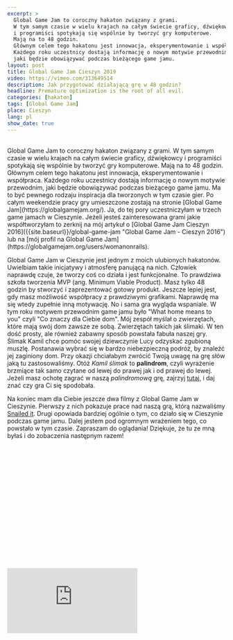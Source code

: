 ```yaml
---
excerpt: >
  Global Game Jam to coroczny hakaton związany z grami.
  W tym samym czasie w wielu krajach na całym świecie graficy, dźwiękowcy
  i programiści spotykają się wspólnie by tworzyć gry komputerowe.
  Mają na to 48 godzin.
  Głównym celem tego hakatonu jest innowacja, eksperymentowanie i współpraca.
  Każdego roku uczestnicy dostają informację o nowym motywie przewodnim,
  jaki będzie obowiązywać podczas bieżącego game jamu.
layout: post
title: Global Game Jam Cieszyn 2019
video: https://vimeo.com/313649514
description: Jak przygotować działającą grę w 48 godzin?
headline: Premature optimization is the root of all evil.
categories: [hakaton]
tags: [Global Game Jam]
place: Cieszyn
lang: pl
show_date: true
---
```


<br>
Global Game Jam to coroczny hakaton związany z grami. W tym samym czasie w wielu krajach na całym świecie graficy, dźwiękowcy i programiści spotykają się wspólnie by tworzyć gry komputerowe. Mają na to 48 godzin. Głównym celem tego hakatonu jest innowacja, eksperymentowanie i współpraca. Każdego roku uczestnicy dostają informację o nowym motywie przewodnim, jaki będzie obowiązywać podczas bieżącego game jamu. Ma to być pewnego rodzaju inspiracja dla tworzonych w tym czasie gier. Po całym weekendzie pracy gry umieszczone zostają na stronie
[Global Game Jam](https://globalgamejam.org/).
Ja, do tej pory uczestniczyłam w trzech game jamach w Cieszynie. Jeżeli jesteś zainteresowana grami jakie współtworzyłam to zerknij na mój artykuł o [Global Game Jam Cieszyn 2016]({{site.baseurl}}/global-game-jam "Global Game Jam - Cieszyn 2016") lub na
[mój profil na Global Game Jam](https://globalgamejam.org/users/womanonrails).

Global Game Jam w Cieszynie jest jednym z moich ulubionych hakatonów. Uwielbiam takie inicjatywy i atmosferę panującą na nich. Człowiek naprawdę czuje, że tworzy coś co działa i jest funkcjonalne. To prawdziwa szkoła tworzenia MVP (ang. Minimum Viable Product). Masz tylko 48 godzin by stworzyć i zaprezentować gotowy produkt. Jeszcze lepiej jest, gdy masz możliwość współpracy z prawdziwymi grafikami. Naprawdę ma się wtedy zupełnie inną motywację. No i sama gra wygląda wspaniale. W tym roku motywem przewodnim game jamu było "What home means to you" czyli "Co znaczy dla Ciebie dom". Mój zespół myślał o zwierzętach, które mają swój dom zawsze ze sobą. Zwierzętach takich jak ślimaki. W ten dość prosty, ale również zabawny sposób powstała fabuła naszej gry. Ślimak Kamil chce pomóc swojej dziewczynie Lucy odzyskać zgubioną muszlę. Postanawia wybrać się w bardzo niebezpieczną podróż, by znaleźć jej zaginiony dom. Przy okazji chciałabym zwrócić Twoją uwagę na grę słów jaką tu zastosowaliśmy. Otóż _Kamil ślimak_ to **palindrom**, czyli wyrażenie brzmiące tak samo czytane od lewej do prawej jak i od prawej do lewej. Jeżeli masz ochotę zagrać w naszą _palindromową_ grę, zajrzyj [tutaj](https://fractalsoft.github.io/game-snailed-it "Gra Snailed it - możliwość zagrania"), i daj znać czy gra Ci się spodobała.

Na koniec mam dla Ciebie jeszcze dwa filmy z Global Game Jam w Cieszynie. Pierwszy z nich pokazuje prace nad naszą grą, którą nazwaliśmy
[Snailed it](https://globalgamejam.org/2019/games/snailed-it).
Drugi opowiada bardziej ogólnie o tym, co działo się w Cieszynie podczas game jamu. Dalej jestem pod ogromnym wrażeniem tego, co powstało w tym czasie. Zapraszam do oglądania! Dziękuje, że tu ze mną byłaś i do zobaczenia następnym razem!

<div class="fluid-width-video-wrapper" style="padding-top: 56.2766%;"><iframe src="https://player.vimeo.com/video/320432291" frameborder="0" webkitallowfullscreen="" mozallowfullscreen="" allowfullscreen="" id="fitvid823973"></iframe></div>
